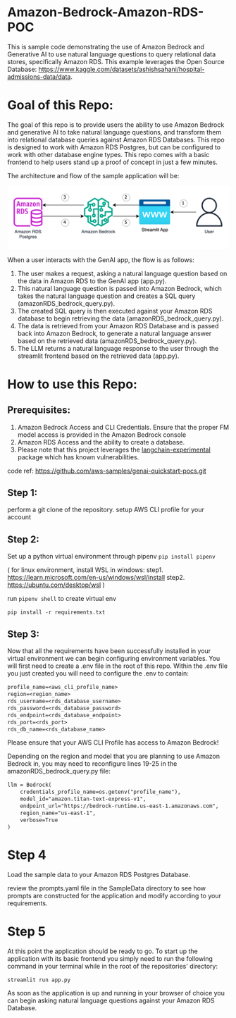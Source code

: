 # Amazon-Bedrock-Amazon-RDS-POC

This is sample code demonstrating the use of Amazon Bedrock and Generative AI to use natural language questions to query relational data stores, specifically Amazon RDS. This example leverages the Open Source Database: https://www.kaggle.com/datasets/ashishsahani/hospital-admissions-data/data.

# **Goal of this Repo:**

The goal of this repo is to provide users the ability to use Amazon Bedrock and generative AI to take natural language questions, and transform them into relational database queries against Amazon RDS Databases. This repo is designed to work with
Amazon RDS Postgres, but can be configured to work with other database engine types.
This repo comes with a basic frontend to help users stand up a proof of concept in just a few minutes.

The architecture and flow of the sample application will be:

![Alt text](images/architecture.png "POC Architecture")

When a user interacts with the GenAI app, the flow is as follows:

1. The user makes a request, asking a natural language question based on the data in Amazon RDS to the GenAI app (app.py).
2. This natural language question is passed into Amazon Bedrock, which takes the natural language question and creates a SQL query (amazonRDS_bedrock_query.py).
3. The created SQL query is then executed against your Amazon RDS database to begin retrieving the data (amazonRDS_bedrock_query.py).
4. The data is retrieved from your Amazon RDS Database and is passed back into Amazon Bedrock, to generate a natural language answer based on the retrieved data (amazonRDS_bedrock_query.py).
5. The LLM returns a natural language response to the user through the streamlit frontend based on the retrieved data (app.py).

# How to use this Repo:

## Prerequisites:

1. Amazon Bedrock Access and CLI Credentials. Ensure that the proper FM model access is provided in the Amazon Bedrock console
2. Amazon RDS Access and the ability to create a database.
3. Please note that this project leverages the [langchain-experimental](https://pypi.org/project/langchain-experimental/) package which has known vulnerabilities.

code ref: https://github.com/aws-samples/genai-quickstart-pocs.git

## Step 1:

perform a git clone of the repository.
setup AWS CLI profile for your account

## Step 2:

Set up a python virtual environment through pipenv `pip install pipenv`

(
    for linux environment, install WSL in windows: 
    step1. https://learn.microsoft.com/en-us/windows/wsl/install
    step2. https://ubuntu.com/desktop/wsl
)

run `pipenv shell` to create virtual env

```
pip install -r requirements.txt
```

## Step 3:

Now that all the requirements have been successfully installed in your virtual environment we can begin configuring environment variables.
You will first need to create a .env file in the root of this repo. Within the .env file you just created you will need to configure the .env to contain:

```
profile_name=<aws_cli_profile_name>
region=<region_name>
rds_username=<rds_database_username>
rds_password=<rds_database_password>
rds_endpoint=<rds_database_endpoint>
rds_port=<rds_port>
rds_db_name=<rds_database_name>
```

Please ensure that your AWS CLI Profile has access to Amazon Bedrock!

Depending on the region and model that you are planning to use Amazon Bedrock in, you may need to reconfigure lines 19-25 in the amazonRDS_bedrock_query.py file:

```
llm = Bedrock(
    credentials_profile_name=os.getenv("profile_name"),
    model_id="amazon.titan-text-express-v1",
    endpoint_url="https://bedrock-runtime.us-east-1.amazonaws.com",
    region_name="us-east-1",
    verbose=True
)
```

# Step 4

Load the sample data to your Amazon RDS Postgres Database.

review the prompts.yaml file in the SampleData directory to see how prompts are constructed for the application and modify according to your requirements.

# Step 5

At this point the application should be ready to go. To start up the application with its basic frontend you simply need to run the following command in your terminal while in the root of the repositories' directory:

```
streamlit run app.py
```

As soon as the application is up and running in your browser of choice you can begin asking natural language questions against your Amazon RDS Database.
